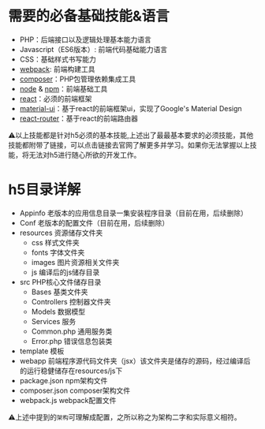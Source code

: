 # 需要的必备基础技能&语言
 - PHP：后端接口以及逻辑处理基本能力语言
 - Javascript（ES6版本）: 前端代码基础能力语言
 - CSS：基础样式书写能力
 - [webpack](https://github.com/webpack/webpack): 前端构建工具
 - [composer](https://getcomposer.org/)：PHP包管理依赖集成工具
 - [node](https://nodejs.org) & [npm](https://npmjs.com)：前端基础工具
 - [react](https://facebook.github.io/react/)：必须的前端框架
 - [material-ui](www.material-ui.com)：基于react的前端框架ui，实现了Google's Material Design
 - [react-router](https://github.com/ReactTraining/react-router)：基于react的前端路由器

⚠️以上技能都是针对h5必须的基本技能,上述出了最最基本要求的必须技能，其他技能都附带了链接，可以点击链接去官网了解更多并学习。如果你无法掌握以上技能，将无法对h5进行随心所欲的开发工作。

# h5目录详解
 - Appinfo 老版本的应用信息目录一集安装程序目录（目前在用，后续删除）
 - Conf 老版本的配置文件（目前在用，后续删除）
 - resources 资源储存文件夹
    - css 样式文件夹
    - fonts 字体文件夹
    - images 图片资源相关文件夹
    - js 编译后的js储存目录
 - src PHP核心文件储存目录
    - Bases 基类文件夹
    - Controllers 控制器文件夹
    - Models 数据模型
    - Services 服务
    - Common.php 通用服务类
    - Error.php 错误信息包装类
 - template 模板
 - webapp 前端程序源代码文件夹（jsx）该文件夹是储存的源码，经过编译后的运行稳健储存在resources/js下
 - package.json npm架构文件
 - composer.json composer架构文件
 - webpack.js webpack配置文件

⚠️上述中提到的`架构`可理解成配置，之所以称之为架构二字和实际意义相符。
